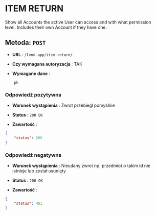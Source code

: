 # ITEM RETURN

Show all Accounts the active User can access and with what permission level.
Includes their own Account if they have one.

## Metoda: ` POST `

- **URL** : ` /lend-app/item-return/ `

- **Czy wymagana autoryzacja** : TAK

- **Wymagane dane** : 
```
    pk
```

### Odpowiedź pozytywna

- **Warunek wystąpienia** : Zwrot przebiegł pomyślnie

- **Status** : ` 200 OK `

- **Zawartość** :
```json
{
    "status": 200
}
```

### Odpowiedź negatywna

- **Warunek wystąpienia** : Nieudany zwrot np. przedmiot o takim id nie istnieje lub został usunięty 
- **Status** : ` 200 OK `

- **Zawartość** :

```json
{
    "status": 403
}
```

